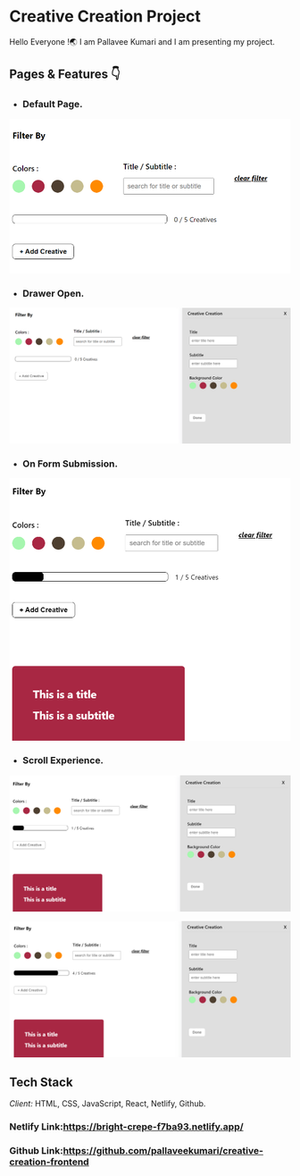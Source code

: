 # Creative Creation Project 

Hello Everyone !🌏 I am Pallavee Kumari and I am presenting my project.

## Pages & Features 👇

 - ### Default Page.

![App Screenshot](https://github.com/pallaveekumari/creative-creation-frontend/blob/master/src/Screenshots/Screenshot%201.png?raw=true)

   
 - ### Drawer Open.

![App Screenshot](https://github.com/pallaveekumari/creative-creation-frontend/blob/master/src/Screenshots/Screenshot%202.png?raw=true)
   
 - ### On Form Submission.

![App Screenshot](https://github.com/pallaveekumari/creative-creation-frontend/blob/master/src/Screenshots/Screenshot%203.png?raw=true)
   
 - ### Scroll Experience.

![App Screenshot](https://github.com/pallaveekumari/creative-creation-frontend/blob/master/src/Screenshots/Screenshot%204.png?raw=true)

![App Screenshot](https://github.com/pallaveekumari/creative-creation-frontend/blob/master/src/Screenshots/Screenshot%205.png?raw=true)
 

 ## Tech Stack

*Client:* HTML, CSS, JavaScript, React, Netlify, Github.

### Netlify Link:https://bright-crepe-f7ba93.netlify.app/

### Github Link:https://github.com/pallaveekumari/creative-creation-frontend
